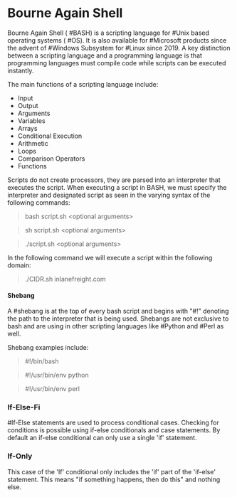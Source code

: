 # Bourne Again Shell

Bourne Again Shell ( #BASH) is a scripting language for #Unix based operating systems ( #OS). It is also available for #Microsoft products since the advent of #Windows Subsystem for #Linux since 2019. A key distinction between a scripting language and a programming language is that programming languages must compile code while scripts can be executed instantly.

The main functions of a scripting language include:

- Input
- Output
- Arguments
- Variables
- Arrays
- Conditional Execution
- Arithmetic
- Loops
- Comparison Operators
- Functions

Scripts do not create processors, they are parsed into an interpreter that executes the script. When executing a script in BASH, we must specify the interpreter and designated script as seen in the varying syntax of the following commands:

>bash script.sh \<optional arguments>

>sh script.sh \<optional arguments>

>./script.sh \<optional arguments>

In the following command we will execute a script within the following domain:

>./CIDR.sh inlanefreight.com

#### Shebang

A #shebang is at the top of every bash script and begins with "#!" denoting the path to the interpreter that is being used. Shebangs are not exclusive to bash and are using in other scripting languages like #Python and #Perl as well.

Shebang examples include:

>#!/bin/bash

>#!/usr/bin/env python

>#!/usr/bin/env perl

### If-Else-Fi

#If-Else statements are used to process conditional cases. Checking for conditions is possible using if-else conditionals and case statements. By default an if-else conditional can only use a single 'if' statement. 

### If-Only

This case of the 'If' conditional only includes the 'if' part of the 'if-else' statement. This means "if something happens, then do this" and nothing else.